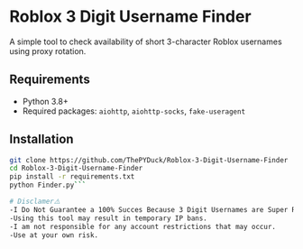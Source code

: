 # Roblox 3 Digit Username Finder

A simple tool to check availability of short 3-character Roblox usernames using proxy rotation.

## Requirements
- Python 3.8+
- Required packages: `aiohttp`, `aiohttp-socks`, `fake-useragent`

## Installation
```bash
git clone https://github.com/ThePYDuck/Roblox-3-Digit-Username-Finder
cd Roblox-3-Digit-Username-Finder
pip install -r requirements.txt
python Finder.py```

# Disclamer⚠️
-I Do Not Guarantee a 100% Succes Because 3 Digit Usernames are Super Rare.
-Using this tool may result in temporary IP bans.
-I am not responsible for any account restrictions that may occur.
-Use at your own risk.
